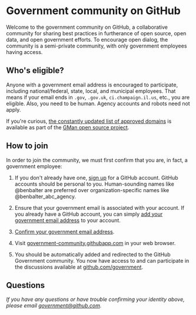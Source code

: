 # Government community on GitHub

Welcome to the government community on GitHub, a collaborative community for sharing best practices in furtherance of open source, open data, and open government efforts. To encourage open dialog, the community is a semi-private community, with only government employees having access.

## Who's eligible?

Anyone with a government email address is encouraged to participate, including national/federal, state, local, and municipal employees. That means if your email ends in `.gov`, `.gov.uk`, `ci.champaign.il.us`, etc., you are eligible. Also, you need to be human. Agency accounts and robots need not apply. 

If you're curious, [the constantly updated list of approved domains](https://github.com/benbalter/gman/blob/master/config/domains.txt) is available as part of the [GMan open source project](https://github.com/benbalter/gman).

## How to join

In order to join the community, we must first confirm that you are, in fact, a government employee:

1. If you don't already have one, [sign up](http://github.com/join) for a GitHub account. GitHub accounts should be personal to you. Human-sounding names like @benbalter are preferred over organization-specific names like @benbalter_abc_agency.

2. Ensure that your government email is associated with your account. If you already have a GitHub account, you can simply [add your government email address](https://github.com/settings/emails) to your account.

3. [Confirm your government email address](https://help.github.com/articles/setting-up-email-verification).

4. Visit [government-community.githubapp.com](https://government-community.githubapp.com/government/best-practices) in your web browser.

5. You should be automatically added and redirected to the GitHub Government community. You now have access to and can participate in the discussions available at [github.com/government](https://github.com/government).

## Questions 

*If you have any questions or have trouble confirming your identity above, please email [government@github.com](mailto:government@github.com).*
